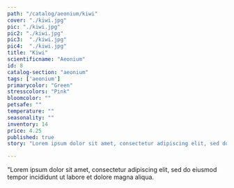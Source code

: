 ```yaml
---
path: "/catalog/aeonium/kiwi"
cover: "./kiwi.jpg"
pic: "./kiwi.jpg"
pic2: "./kiwi.jpg"
pic3:  "./kiwi.jpg"
pic4:  "./kiwi.jpg"
title: "Kiwi"
scientificname: "Aeonium"
id: 8
catalog-section: "aeonium"
tags: ['aeonium']
primarycolor: "Green"
stresscolors: "Pink"
bloomcolor: ""
petsafe: ""
temperature: ""
seasonality: ""
inventory: 14
price: 4.25
published: true
story: "Lorem ipsum dolor sit amet, consectetur adipiscing elit, sed do eiusmod tempor incididunt ut labore et dolore magna aliqua. Ut enim ad minim veniam, quis nostrud exercitation ullamco laboris nisi ut aliquip ex ea commodo consequat. Duis aute irure dolor in reprehenderit in voluptate velit esse cillum dolore eu fugiat nulla pariatur. Excepteur sint occaecat cupidatat non proident, sunt in culpa qui officia deserunt mollit anim id est laborum."

---
```

"Lorem ipsum dolor sit amet, consectetur adipiscing elit, sed do eiusmod tempor incididunt ut labore et dolore magna aliqua. 
